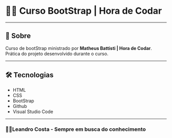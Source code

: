 # 👨‍🎓 Curso BootStrap | Hora de Codar
---

## 👀 Sobre
Curso de bootStrap ministrado por **Matheus Battisti | Hora de Codar**.
Prática do projeto desenvolvido durante o curso.

---

## 🛠 Tecnologias
- HTML
- CSS
- BootStrap
- Github
- Visual Studio Code

---
### 🐱‍🏍Leandro Costa - Sempre em busca do conhecimento